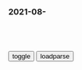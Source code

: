 ### 2021-08-　

```note
```

<table id="tbc" style="white-space:pre-wrap">
</table>
<button onclick="toggleb()">toggle</button>
<button onclick="loadparse()">loadparse</button>
<br>
<!-- 🌸<br>🍅-　-🍑<hr>🍀 --> <textarea rows="30" cols="100" style="display: none" id="tar">

Mugler Spring/Summer 2021
https://www.youtube.com/watch?v=WRx9yBGYQZs

買賣難做 韭菜難割｜葉舔翻車了
https://www.youtube.com/watch?v=acmsgNKgaB4

希望全天下的韭菜们尽快觉醒，看清楚镰刀是从哪个方向过来的。

黄鸭兄】我们的宿命，是变成“罪人”：解读《神曲
https://www.bilibili.com/video/BV1g64y1s7Gg

我们可能合在一起做了一件错事，但都不觉得是自己的责任。

你可能得有一定的人生经历，才能深刻的体会到这一点。

我们以为剥削是鞭策，欺骗是权宜，暴怒是抗争，霸凌是秩序。

几乎所有人都需要等到某个幡然醒悟的时刻，才会意识到自己在不知不觉之间，变成了一个自己本来会厌恶的人。

弹幕：我们都在做自己认为“对”的事
弹幕：小知识：她的丈夫因为背叛罪下了最后一层地狱
弹幕：人无法认知自己与世界

社评：zg人认识自己和世界到底有多难
https://opinion.huanqiu.com/article/9CaKrnJFB6g

每个点外卖的人，都合在了一起压迫了外卖员。每个人都默认看不见平台对外卖员的压榨，其实是来自于自己的。

每个时代都有一些极为敏感的灵魂，他们比别人更早更深刻地体会到了时代的问题。
　替我们凿出了这些问题的轮廓，他们是人类的镜子。

猛男落泪吓死个人：这些出身b大的大佬怎么都爱哭哭唧唧的呢
https://pc.yiyouliao.com/msn/article.html?recId=e737df009b594cf493fc4835b18a0c1c_s&infoId=II01H5EJ6GSGUMF

在新东方最近的内部会议中，高管们讨论如何转型，有人建议公司转型去做托儿所，俞敏h忍不住哭了。

这不是俞敏h老师第一次落泪了。据说第一次是为了业务陪人喝酒，喝到不省人事在医院抢救了7个小时，醒来痛哭流涕说不想创业了，结果想起来晚上有课又挣扎着去上课了。这次落泪代表着一个正在挣扎的创业者的倔强与坚强！

第二次是新东方发展壮大以后，“铁三角”俞敏h、徐小p、王q三人发展观念不同，产生误会和隔阂后纷纷嚷着要出走，俞敏h老师忍不住号啕大哭。

https://lupic.cdn.bcebos.com/20210629/3309094_14.jpg

教师补课被踹门掐脖，何以震惊全zg
https://baijiahao.baidu.com/s?id=1707495972195458183&wfr=spider&for=pc

mz们第一次亲眼目睹了，当校外培训被b力j关q制干预时的真实场景是什么。

哪怕当地zf紧急出来灭火说明是为了防y，而不是整顿课外培训机构，依然挡不住mz的怒火，工作人员还有不戴口罩的，当地一例病例都没有，这个火灭不掉。

维护q利的b力，是用来对付破坏q利的b力。
这是合法行使暴力的唯一准则。

鲁迅《智识即罪恶》全文、注释和赏析
https://www.kekeshici.com/shicizhoubian/mingrenzuopin/luxun/37953.html

鲁迅《娘儿们也不行》全文、注释和赏析
https://www.kekeshici.com/shicizhoubian/mingrenzuopin/luxun/38224.html

鲁迅《七论“文人相轻”——两伤》全文、注释和赏析
https://www.kekeshici.com/shicizhoubian/mingrenzuopin/luxun/38189.html

鲁迅《黄祸》全文、注释和赏析
https://www.kekeshici.com/shicizhoubian/mingrenzuopin/luxun/38122.html

外媒：w内瑞拉货币将抹掉6个零
https://baijiahao.baidu.com/s?id=1707417688254628801&wfr=spider&for=pc

　f610196158
　昨天看到的新闻说老朋友去美元化成功都富了

t同济o2
　👍👍👍👍👍👍👍👍👍👍👍👍👍👍 // @w溜溜的黑眼猪588 ： 美g佬没污蔑我们居m，作为围观qz认为美g佬的话比朝廷可信，因为假大空是从小耳濡目染的

z澳互相喊话！澳大利亚外长坚称不为重启双边谈判 而满足zg所提要求 z方：错误解读双边关系 面临困难是澳一手造成
http://www.myzaker.com/article/610ced2fb15ec01d7f278b86

佩恩说道：" zg已经告知我们，只有当我们满足某些条件时，他们才会进行高级别对话，澳大利亚就对话不设任何条件。我们现阶段不会满足他们的条件。

</textarea> <!-- 🍀<br>🍑-　-🍅<hr>🌸 -->

```tip
```

<script src="https://cdn.jsdelivr.net/npm/jquery@3.5.1/dist/jquery.min.js"></script>

<link rel="stylesheet" href="https://cdn.jsdelivr.net/gh/fancyapps/fancybox@3.5.7/dist/jquery.fancybox.min.css" />
<script src="https://cdn.jsdelivr.net/gh/fancyapps/fancybox@3.5.7/dist/jquery.fancybox.min.js"></script>

<script type="text/javascript">

var __urlRegex = /(\b(https?|ftp|file):\/\/[-A-Z0-9+&@#\/%?=~_|!:,.;]*[-A-Z0-9+&@#\/%=~_|])/ig;
var __imgRegex = /\.(?:jpe?g|gif|png)$/i;

loadparse();

function parseURL($string){

    var exp = __urlRegex;
    return $string.replace(exp,function(match){
            __imgRegex.lastIndex=0;
            if(__imgRegex.test(match)){
                return '<a data-fancybox="gallery" href="' + match.replace("/p=700", "")
                 + '"><img src="' + match.replace("/p=700", "/p=160x200")+'" width="64"></a>';
            }
            else{
                return '<a href="' + match + '" target="_blank">' + match + '</a>';
            }
        }
    );
}

function loadparse() {
  tbc.innerHTML = parseURL(tar.value);
}

function toggleb() {
  var x = document.getElementById("tar");
  if (x.style.display === "none") {
    x.style.display = "";
  } else {
    x.style.display = "none";
  }
}

</script>
